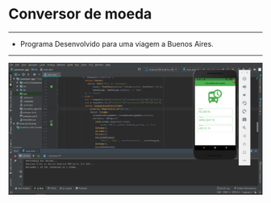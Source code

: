 Conversor de moeda
===============================================

--------------------

- Programa Desenvolvido para uma viagem a Buenos Aires.

--------------------

![](https://github.com/jacksonn455/conversor_app/blob/master/conversor.png)
